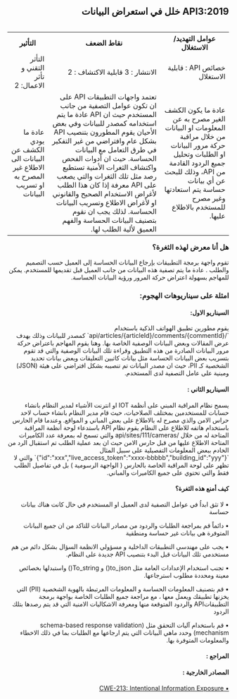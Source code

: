 <h2 dir='rtl' align='right'> API3:2019 خلل في استعراض البيانات  </h2>

<table dir='rtl' align="right">
  <tr>
    <th>عوامل التهديد/ الاستغلال  </th>
    <th> نقاط الضعف </th>
    <th> التأثير </th>
  </tr>
  <tr>
    <td> خصائص API : قابلية الاستغلال </td>
    <td> الانتشار : 3 قابلية الاكتشاف : 2  </td>
    <td> التأثر التقني و تأثر الاعمال: 2 </td>
  </tr>
  <tr>
     <td> عادة ما يكون الكشف الغير مصرح به عن المعلومات او البيانات من خلال مراقبة حركة مرور البيانات او الطلبات وتحليل جميع الردود القادمة من API، وذلك للبحث عن أي بيانات حساسة يتم استعادتها وغير مصرح للمستخدم بالاطلاع عليها.  </td>
    <td>  تعتمد واجهات التطبيقات API على ان تكون عوامل التصفية من جانب المستخدم حيث ان API عادة ما يتم استخدامه كمصدر للبيانات وفي بعض الأحيان يقوم المطورون بتنصيب API بشكل عام وافتراضي من غير التفكير في طرق التعامل مع البيانات الحساسة. حيث ان أدوات الفحص واكتشاف الثغرات الأمنية تستطيع رصد مثل تلك الثغرات والتي يصعب على API معرفة إذا كان هذا الطلب لأغراض الاستخدام الصحيح والقانوني او لأغراض الاطلاع وتسريب البيانات الحساسة. لذلك يجب ان نقوم بتصنيف البيانات الحساسة والفهم العميق لألية الطلب لها. </td>
    <td> عادة ما يودي الكشف عن البيانات الى الاطلاع غير المصرح به او تسريب البيانات</td>    
  </tr>
</table>        



<h3 dir='rtl' align='right'>هل أنا معرض لهذه الثغرة؟</h3>

<p dir='rtl' align='right'> تقوم واجهة برمجة التطبيقات  بإرجاع البيانات الحساسة إلى العميل حسب التصميم والطلب . عادة ما يتم تصفية هذه البيانات من جانب العميل قبل تقديمها للمستخدم. يمكن للمهاجم بسهولة اعتراض حركة المرور ورؤية البيانات الحساسة.


<h3 dir='rtl' align='right'> امثلة على سيناريوهات الهجوم: </h3>

<h4 dir='rtl' align='right'>السيناريو الاول: </h4>

<p dir='rtl' align='right'> يقوم مطورين تطبيق الهواتف الذكية باستخدام `/api/articles/{articleId}/comments/{commentId}` كمصدر للبيانات وذلك بهدف عرض المقالات وبعض البيانات الوصفية الخاصة بها. وهنا يقوم المهاجم باعتراض حركة مرور البيانات الصادرة من هذه التطبيق وقراءة تلك البيانات الوصفية والتي قد تقوم بتسريب بعض البيانات الحساسة مثل بيانات كاتبين التعليقات وبعض بيانات تحديد الشخصية كـ PII، حيث ان مصدر البيانات تم تنصيبه بشكل افتراضي على هيئة (JSON) ومبنية على عامل التصفية لدى المستخدم.

<h4 dir='rtl' align='right'>السيناريو الثاني : </h4>
<p dir='rtl' align='right'> يسمح نظام المراقبة المبني على أنظمة IOT او انترنت الأشياء لمدير النظام بانشاء حسابات  للمستخدمين بمختلف الصلاحيات، حيث قام مدير النظام بانشاء حساب لاحد حراس الامن والذي مصرح له بالاطلاع على بعض المباني و المواقع. وعندما قام الحارس باستخدام هاتفه للاطلاع على النظام يقوم نظام API باستدعاء لوحة أنظمة المراقبة المتاحة له من خلال /api/sites/111/cameras والتي تسمح له بمعرفة عدد الكاميرات المتاحة الاطلاع عليها من قبل حارس الامن حيث ان بعد عملية الطلب تم استقبال الرد من الخادم ببعض المعلومات التفصيلية على سبيل المثال `{"id":"xxx","live_access_token":"xxxx-bbbbb","building_id":"yyy"}`  والتي لا تظهر على لوحة المراقبة الخاصة بالحارس ( الواجهة الرسومية ) بل في تفاصيل الطلب فقط والتي تحتوي على جميع الكاميرات والمباني.

<h4 dir='rtl' align='right'>كيف أمنع هذه الثغرة؟ </h4>

<p dir='rtl' align='right'>▪️ لا تثق ابداُ في عوامل التصفية لدى العميل او المستخدم في حال كانت هناك بيانات حساسة
<p dir='rtl' align='right'>▪️ دائماً قم بمراجعة الطلبات والردود من مصادر البيانات للتاكد من ان جميع البيانات المتوفرة هي بيانات غير حساسة ومنطقية
<p dir='rtl' align='right'>▪️ يجب على مهندسي التطبيقات الداخلية و مسؤولي الانظمة السؤال بشكل دائم من هم مستخدمي تلك البيانات قبل البدء بتنصيب API جديدة على النظام.
<p dir='rtl' align='right'>▪️ تجنب استخدام الإعدادات العامة مثل to_json() و To_string() واستبدلها بخصائص معينة ومحددة مطلوب استرجاعها. 
<p dir='rtl' align='right'>▪️  قم بتصنيف المعلومات الحساسة و المعلومات المرتبطة بالهوية الشخصية (PII) التي يخزنها تطبيقك ويعمل معها ، مع مراجعة جميع الطلبات الخاصة بواجهة برمجة التطبيقاتAPI   والردود المتوقعة منها ومعرفة الاشكاليات الامنية التي قد يتم رصدها بتلك الردود  
<p dir='rtl' align='right'>▪️ قم باستخدام آليات التحقق مثل (schema-based response validation mechanism) وحدد ماهي البيانات التي يتم ارجاعها مع الطلبات بما في ذلك الاخطاء والمعلومات المتوفرة بها.


<h4 dir='rtl' align='right'>المراجع :  </h4>
<h4 dir='rtl' align='right'>المصادر الخارجية :   </h4>

[<p dir='rtl' align='right'>▪️ CWE-213: Intentional Information Exposure </p>](https://cwe.mitre.org/data/definitions/213.html)
